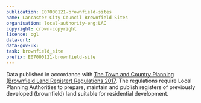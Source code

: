 ```yaml
---
publication: E07000121-brownfield-sites
name: Lancaster City Council Brownfield Sites
organisation: local-authority-eng:LAC
copyright: crown-copyright
licence: ogl
data-url: 
data-gov-uk: 
task: brownfield_site
prefix: E07000121-brownfield-site
---
```


Data published in accordance with [The Town and Country Planning (Brownfield Land Register) Regulations 2017](http://www.legislation.gov.uk/uksi/2017/403/contents/made).
The regulations require Local Planning Authorities to prepare, maintain and publish registers of previously developed (brownfield) land suitable for residential development.

